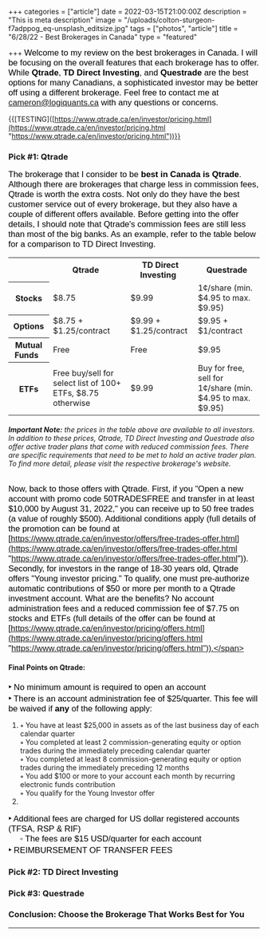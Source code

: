 +++
categories = ["article"]
date = 2022-03-15T21:00:00Z
description = "This is meta description"
image = "/uploads/colton-sturgeon-f7adppog_eq-unsplash_editsize.jpg"
tags = ["photos", "article"]
title = "6/28/22 - Best Brokerages in Canada"
type = "featured"

+++
<span style="color:black"><span style="font-family:Arial; font-size:1.2em;">Welcome to my review on the best brokerages in Canada. I will be focusing on the overall features that each brokerage has to offer. While **Qtrade**, **TD Direct Investing**, and **Questrade** are the best options for many Canadians, a sophisticated investor may be better off using a different brokerage. Feel free to contact me at cameron@logiquants.ca with any questions or concerns.</span></span>

{{\[TESTING\]([https://www.qtrade.ca/en/investor/pricing.html](https://www.qtrade.ca/en/investor/pricing.html "https://www.qtrade.ca/en/investor/pricing.html"))}}

### Pick #1: Qtrade

<span style="color:black"><span style="font-family:Arial; font-size:1.2em;">The brokerage that I consider to be **best in Canada is Qtrade**. Although there are brokerages that charge less in commission fees, Qtrade is worth the extra costs. Not only do they have the best customer service out of every brokerage, but they also have a couple of different offers available. Before getting into the offer details, I should note that Qtrade's commission fees are still less than most of the big banks. As an example, refer to the table below for a comparison to TD Direct Investing.</span></span>

<table>
<tr>  
<td> </td> <th>Qtrade  </th> <th>TD Direct Investing  </th> <th>Questrade</th> </tr> <tr> <th>Stocks</th> <td>$8.75</td> <td>$9.99</td> <td>1¢/share (min. $4.95 to max. $9.95)</td> </tr> <tr> <th>Options</th> <td>$8.75 + $1.25/contract</td> <td>$9.99 + $1.25/contract</td> <td>$9.95 + $1/contract</td> </tr> <tr> <th>Mutual Funds  </th> <td>Free</td> <td>Free</td> <td>$9.95</td> </tr> <tr> <th>ETFs</th> <td>Free buy/sell for select list of 100+ ETFs, $8.75 otherwise</td> <td>$9.99</td> <td>Buy for free, sell for 1¢/share (min. $4.95 to max. $9.95)</td> </tr> </table>

###### **Important Note:** the prices in the table above are available to all investors. In addition to these prices, Qtrade, TD Direct Investing and Questrade also offer active trader plans that come with reduced commission fees. There are specific requirements that need to be met to hold an active trader plan. To find more detail, please visit the respective brokerage's website.

<span style="color:black"><span style="font-family:Arial; font-size:1.2em;">Now, back to those offers with Qtrade. First, if you "Open a new account with promo code 50TRADESFREE and transfer in at least $10,000 by August 31, 2022," you can receive up to 50 free trades (a value of roughly $500). Additional conditions apply (full details of the promotion can be found at [https://www.qtrade.ca/en/investor/offers/free-trades-offer.html](https://www.qtrade.ca/en/investor/offers/free-trades-offer.html "https://www.qtrade.ca/en/investor/offers/free-trades-offer.html")). Secondly, for investors in the range of 18-30 years old, Qtrade offers "Young investor pricing." To qualify, one must pre-authorize automatic contributions of $50 or more per month to a Qtrade investment account. What are the benefits? No account administration fees and a reduced commission fee of $7.75 on stocks and ETFs (full details of the offer can be found at [https://www.qtrade.ca/en/investor/pricing/offers.html](https://www.qtrade.ca/en/investor/pricing/offers.html "https://www.qtrade.ca/en/investor/pricing/offers.html")).</span></span>

#### Final Points on Qtrade:

<span style="color:black"><span style="font-family:Arial; font-size:1.2em;">**‣** No minimum amount is required to open an account</span></span>  
<span style="color:black"><span style="font-family:Arial; font-size:1.2em;">**‣** There is an account administration fee of $25/quarter. This fee will be waived if **any** of the following apply:</span></span>

1. **◦** You have at least $25,000 in assets as of the last business day of each calendar quarter  
   **◦** You completed at least 2 commission-generating equity or option trades during the immediately preceding calendar quarter  
   **◦** You completed at least 8 commission-generating equity or option trades during the immediately preceding 12 months  
   **◦** You add $100 or more to your account each month by recurring electronic funds contribution  
   **◦** You qualify for the Young Investor offer
2. 

<span style="color:black"><span style="font-family:Arial; font-size:1.2em;">**‣** Additional fees are charged for US dollar registered accounts (TFSA, RSP & RIF)</span></span>  
<span style="color:black"><span style="font-family:Arial; font-size:1.2em;">     **◦** The fees are $15 USD/quarter for each account</span></span>  
<span style="color:black"><span style="font-family:Arial; font-size:1.2em;">**‣** REIMBURSEMENT OF TRANSFER FEES</span></span>

### Pick #2: TD Direct Investing

### Pick #3: Questrade

### Conclusion: Choose the Brokerage That Works Best for You

***